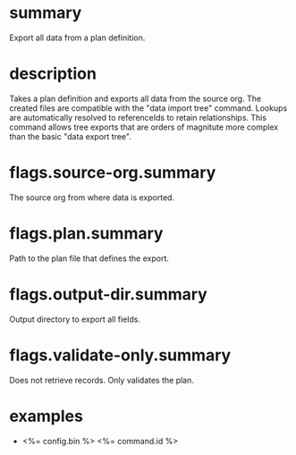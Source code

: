 # summary

Export all data from a plan definition.

# description

Takes a plan definition and exports all data from the source org. The created files are
compatible with the "data import tree" command. Lookups are automatically resolved to
referenceIds to retain relationships. This command allows tree exports that are orders
of magnitute more complex than the basic "data export tree".

# flags.source-org.summary

The source org from where data is exported.

# flags.plan.summary

Path to the plan file that defines the export.

# flags.output-dir.summary

Output directory to export all fields.

# flags.validate-only.summary

Does not retrieve records. Only validates the plan.

# examples

- <%= config.bin %> <%= command.id %>
